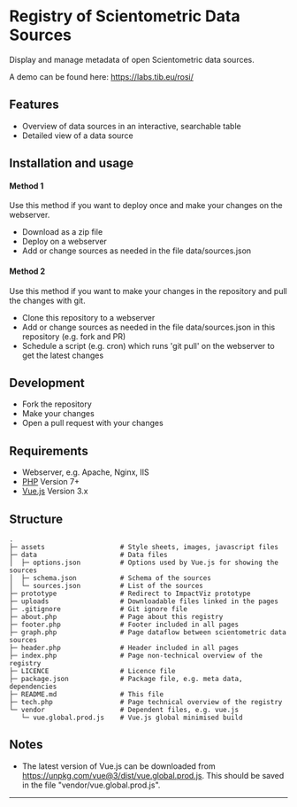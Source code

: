 # Registry of Scientometric Data Sources

Display and manage metadata of open Scientometric data sources.

A demo can be found here: https://labs.tib.eu/rosi/

## Features

- Overview of data sources in an interactive, searchable table
- Detailed view of a data source

## Installation and usage

#### Method 1

Use this method if you want to deploy once and make your changes on the webserver.

- Download as a zip file
- Deploy on a webserver
- Add or change sources as needed in the file data/sources.json

#### Method 2

Use this method if you want to make your changes in the repository and pull the changes with git.

- Clone this repository to a webserver
- Add or change sources as needed in the file data/sources.json in this repository (e.g. fork and PR)
- Schedule a script (e.g. cron) which runs 'git pull' on the webserver to get the latest changes

## Development

- Fork the repository
- Make your changes
- Open a pull request with your changes

## Requirements

- Webserver, e.g. Apache, Nginx, IIS
- [PHP](https://php.net) Version 7+
- [Vue.js](https://vuejs.org) Version 3.x

## Structure

    .
    ├─ assets                   # Style sheets, images, javascript files               
    ├─ data                     # Data files
    │  ├─ options.json          # Options used by Vue.js for showing the sources
    │  ├─ schema.json           # Schema of the sources
    │  └─ sources.json          # List of the sources
    ├─ prototype                # Redirect to ImpactViz prototype
    ├─ uploads                  # Downloadable files linked in the pages    
    ├─ .gitignore               # Git ignore file
    ├─ about.php                # Page about this registry    
    ├─ footer.php               # Footer included in all pages
    ├─ graph.php                # Page dataflow between scientometric data sources
    ├─ header.php               # Header included in all pages
    ├─ index.php                # Page non-technical overview of the registry
    ├─ LICENCE                  # Licence file
    ├─ package.json             # Package file, e.g. meta data, dependencies
    ├─ README.md                # This file
    ├─ tech.php                 # Page technical overview of the registry
    └─ vendor                   # Dependent files, e.g. vue.js
       └─ vue.global.prod.js    # Vue.js global minimised build

## Notes

- The latest version of Vue.js can be downloaded from https://unpkg.com/vue@3/dist/vue.global.prod.js.
  This should be saved in the file "vendor/vue.global.prod.js".

---
